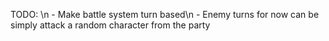 TODO: \n
	- Make battle system turn based\n
	- Enemy turns for now can be simply attack a random character from the party